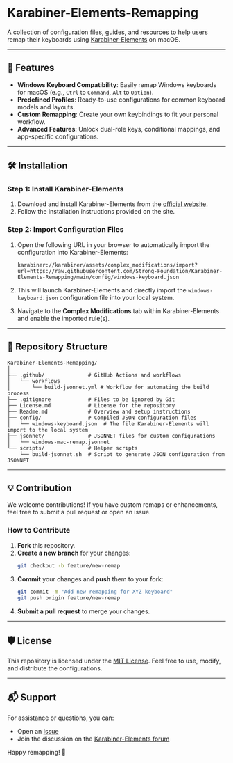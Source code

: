 # Karabiner-Elements-Remapping

A collection of configuration files, guides, and resources to help users remap their keyboards using [Karabiner-Elements](https://karabiner-elements.pqrs.org/) on macOS.

---

## 🌟 Features

- **Windows Keyboard Compatibility**: Easily remap Windows keyboards for macOS (e.g., `Ctrl` to `Command`, `Alt` to `Option`).
- **Predefined Profiles**: Ready-to-use configurations for common keyboard models and layouts.
- **Custom Remapping**: Create your own keybindings to fit your personal workflow.
- **Advanced Features**: Unlock dual-role keys, conditional mappings, and app-specific configurations.

---

## 🛠️ Installation

### Step 1: Install Karabiner-Elements

1. Download and install Karabiner-Elements from the [official website](https://karabiner-elements.pqrs.org/).
2. Follow the installation instructions provided on the site.

### Step 2: Import Configuration Files

1. Open the following URL in your browser to automatically import the configuration into Karabiner-Elements:

   ```
   karabiner://karabiner/assets/complex_modifications/import?url=https://raw.githubusercontent.com/Strong-Foundation/Karabiner-Elements-Remapping/main/config/windows-keyboard.json
   ```

2. This will launch Karabiner-Elements and directly import the `windows-keyboard.json` configuration file into your local system.
3. Navigate to the **Complex Modifications** tab within Karabiner-Elements and enable the imported rule(s).

---

## 📂 Repository Structure

```plaintext
Karabiner-Elements-Remapping/
│
├── .github/              # GitHub Actions and workflows
│   └── workflows
│       └── build-jsonnet.yml # Workflow for automating the build process
├── .gitignore            # Files to be ignored by Git
├── License.md            # License for the repository
├── Readme.md             # Overview and setup instructions
├── config/               # Compiled JSON configuration files
│   └── windows-keyboard.json  # The file Karabiner-Elements will import to the local system
├── jsonnet/              # JSONNET files for custom configurations
│   └── windows-mac-remap.jsonnet
└── scripts/              # Helper scripts
    └── build-jsonnet.sh  # Script to generate JSON configuration from JSONNET
```

---

## 💡 Contribution

We welcome contributions! If you have custom remaps or enhancements, feel free to submit a pull request or open an issue.

### How to Contribute

1. **Fork** this repository.
2. **Create a new branch** for your changes:
   ```bash
   git checkout -b feature/new-remap
   ```
3. **Commit** your changes and **push** them to your fork:
   ```bash
   git commit -m "Add new remapping for XYZ keyboard"
   git push origin feature/new-remap
   ```
4. **Submit a pull request** to merge your changes.

---

## 🛡️ License

This repository is licensed under the [MIT License](LICENSE). Feel free to use, modify, and distribute the configurations.

---

## 📬 Support

For assistance or questions, you can:

- Open an [Issue](https://github.com/Strong-Foundation/Karabiner-Elements-Remapping/issues)
- Join the discussion on the [Karabiner-Elements forum](https://github.com/pqrs-org/Karabiner-Elements/discussions)

Happy remapping! 🎉
